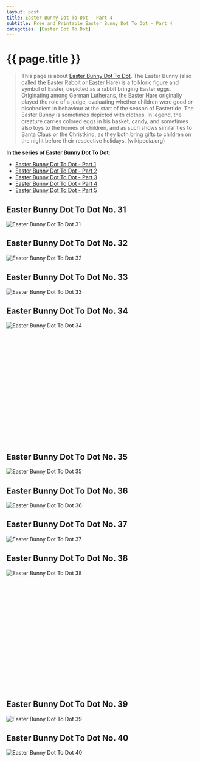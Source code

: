 ```yaml
---
layout: post
title: Easter Bunny Dot To Dot - Part 4
subtitle: Free and Printable Easter Bunny Dot To Dot - Part 4
categoties: [Easter Dot To Dot]
---
```

{{ page.title }}
================
> This page is about [Easter Bunny Dot To Dot](https://hoanghabelle.github.io/). The Easter Bunny (also called the Easter Rabbit or Easter Hare) is a folkloric figure and symbol of Easter, depicted as a rabbit bringing Easter eggs. Originating among German Lutherans, the Easter Hare originally played the role of a judge, evaluating whether children were good or disobedient in behaviour at the start of the season of Eastertide. The Easter Bunny is sometimes depicted with clothes. In legend, the creature carries colored eggs in his basket, candy, and sometimes also toys to the homes of children, and as such shows similarities to Santa Claus or the Christkind, as they both bring gifts to children on the night before their respective holidays. (wikipedia.org)

**In the series of Easter Bunny Dot To Dot:**

* [Easter Bunny Dot To Dot - Part 1](https://hoanghabelle.github.io/2017/11/12/Easter-Bunny-Dot-To-Dot-part-1.html)
* [Easter Bunny Dot To Dot - Part 2](https://hoanghabelle.github.io/2017/11/12/Easter-Bunny-Dot-To-Dot-part-2.html)
* [Easter Bunny Dot To Dot - Part 3](https://hoanghabelle.github.io/2017/11/12/Easter-Bunny-Dot-To-Dot-part-3.html)
* [Easter Bunny Dot To Dot - Part 4](https://hoanghabelle.github.io/2017/11/12/Easter-Bunny-Dot-To-Dot-part-4.html)
* [Easter Bunny Dot To Dot - Part 5](https://hoanghabelle.github.io/2017/11/12/Easter-Bunny-Dot-To-Dot-part-5.html)
## Easter Bunny Dot To Dot No. 31
![Easter Bunny Dot To Dot 31](https://hoanghabelle.github.io/img1/Easter-Bunny-Dot-To-Dot%20(31).jpg "Easter Bunny Dot To Dot 31")

## Easter Bunny Dot To Dot No. 32
![Easter Bunny Dot To Dot 32](https://hoanghabelle.github.io/img1/Easter-Bunny-Dot-To-Dot%20(32).jpg "Easter Bunny Dot To Dot 32")

## Easter Bunny Dot To Dot No. 33
![Easter Bunny Dot To Dot 33](https://hoanghabelle.github.io/img1/Easter-Bunny-Dot-To-Dot%20(33).jpg "Easter Bunny Dot To Dot 33")

## Easter Bunny Dot To Dot No. 34
![Easter Bunny Dot To Dot 34](https://hoanghabelle.github.io/img1/Easter-Bunny-Dot-To-Dot%20(34).jpg "Easter Bunny Dot To Dot 34")

<script async src="//pagead2.googlesyndication.com/pagead/js/adsbygoogle.js"></script><!-- Texxtonly --><ins class="adsbygoogle" style="display:inline-block;width:336px;height:280px" data-ad-client="ca-pub-6753140515841889" data-ad-slot="3207852233"></ins><script>(adsbygoogle = window.adsbygoogle || []).push({}); </script>

## Easter Bunny Dot To Dot No. 35
![Easter Bunny Dot To Dot 35](https://hoanghabelle.github.io/img1/Easter-Bunny-Dot-To-Dot%20(35).jpg "Easter Bunny Dot To Dot 35")

## Easter Bunny Dot To Dot No. 36
![Easter Bunny Dot To Dot 36](https://hoanghabelle.github.io/img1/Easter-Bunny-Dot-To-Dot%20(36).jpg "Easter Bunny Dot To Dot 36")

## Easter Bunny Dot To Dot No. 37
![Easter Bunny Dot To Dot 37](https://hoanghabelle.github.io/img1/Easter-Bunny-Dot-To-Dot%20(37).jpg "Easter Bunny Dot To Dot 37")

## Easter Bunny Dot To Dot No. 38
![Easter Bunny Dot To Dot 38](https://hoanghabelle.github.io/img1/Easter-Bunny-Dot-To-Dot%20(38).jpg "Easter Bunny Dot To Dot 38")

<script async src="//pagead2.googlesyndication.com/pagead/js/adsbygoogle.js"></script><!-- Texxtonly --><ins class="adsbygoogle" style="display:inline-block;width:336px;height:280px" data-ad-client="ca-pub-6753140515841889" data-ad-slot="3207852233"></ins><script>(adsbygoogle = window.adsbygoogle || []).push({}); </script>

## Easter Bunny Dot To Dot No. 39
![Easter Bunny Dot To Dot 39](https://hoanghabelle.github.io/img1/Easter-Bunny-Dot-To-Dot%20(39).jpg "Easter Bunny Dot To Dot 39")

## Easter Bunny Dot To Dot No. 40
![Easter Bunny Dot To Dot 40](https://hoanghabelle.github.io/img1/Easter-Bunny-Dot-To-Dot%20(40).jpg "Easter Bunny Dot To Dot 40")

